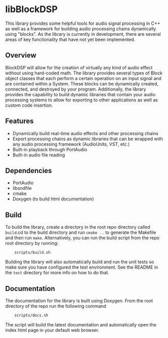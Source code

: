 # libBlockDSP

This library provides some helpful tools for audio signal processing in C++ as well as a framework for building audio processing chains dynamically using "blocks". As the library is currently in development, there are several areas of key functionality that have not yet been implemented.

## Overview
BlockDSP will allow for the creation of virtually any kind of audio effect without using hard-coded math. The library provides several types of Block object classes that each perform a certain operation on an input signal and are contained within a System. These blocks can be dynamically created, connected, and destroyed by your program. Additionally, the library provides the capability to build dynamic libraries that contain your audio processing systems to allow for exporting to other applications as well as custom code insertion.

## Features

* Dynamically build real-time audio effects and other processing chains
* Export processing chains as dynamic libraries that can be wrapped with any audio processing framework (AudioUnits, VST, etc.)
* Built-in playback through PortAudio
* Built-in audio file reading

## Dependencies

* PortAudio
* libsndfile
* cmake
* Doxygen (to build html documentation)

## Build

To build the library, create a directory in the root repo directory called `build`.cd to the build directory and run `cmake ..` to generate the Makefile and then run `make`. Alternatively, you can run the build script from the repo root directory by running:

		scripts/build.sh

Building the library will also automatically build and run the unit tests so make sure you have configured the test environment. See the README in the `test` directory for more info on how to do that.

## Documentation

The documentation for the library is built using Doxygen. From the root directory of the repo run the following command

		scripts/docs.sh

The script will build the latest documentation and automatically open the index html page in your default web browser.

